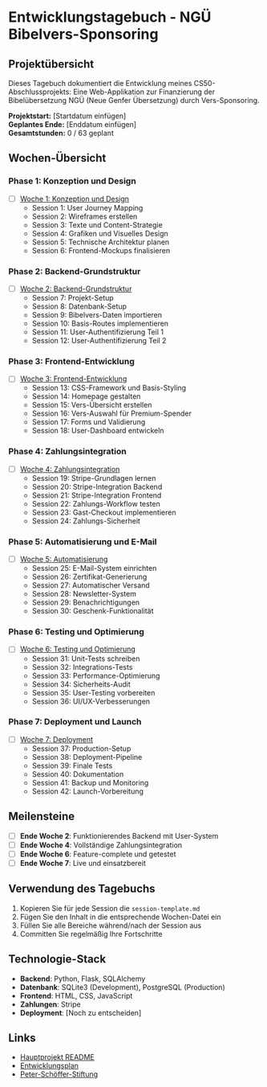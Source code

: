 # Entwicklungstagebuch - NGÜ Bibelvers-Sponsoring

## Projektübersicht
Dieses Tagebuch dokumentiert die Entwicklung meines CS50-Abschlussprojekts: Eine Web-Applikation zur Finanzierung der Bibelübersetzung NGÜ (Neue Genfer Übersetzung) durch Vers-Sponsoring.

**Projektstart:** [Startdatum einfügen]  
**Geplantes Ende:** [Enddatum einfügen]  
**Gesamtstunden:** 0 / 63 geplant

## Wochen-Übersicht

### Phase 1: Konzeption und Design
- [ ] [Woche 1: Konzeption und Design](./week-01-konzeption.md)
  - Session 1: User Journey Mapping
  - Session 2: Wireframes erstellen
  - Session 3: Texte und Content-Strategie
  - Session 4: Grafiken und Visuelles Design
  - Session 5: Technische Architektur planen
  - Session 6: Frontend-Mockups finalisieren

### Phase 2: Backend-Grundstruktur
- [ ] [Woche 2: Backend-Grundstruktur](./week-02-backend-grundstruktur.md)
  - Session 7: Projekt-Setup
  - Session 8: Datenbank-Setup
  - Session 9: Bibelvers-Daten importieren
  - Session 10: Basis-Routes implementieren
  - Session 11: User-Authentifizierung Teil 1
  - Session 12: User-Authentifizierung Teil 2

### Phase 3: Frontend-Entwicklung
- [ ] [Woche 3: Frontend-Entwicklung](./week-03-frontend-entwicklung.md)
  - Session 13: CSS-Framework und Basis-Styling
  - Session 14: Homepage gestalten
  - Session 15: Vers-Übersicht erstellen
  - Session 16: Vers-Auswahl für Premium-Spender
  - Session 17: Forms und Validierung
  - Session 18: User-Dashboard entwickeln

### Phase 4: Zahlungsintegration
- [ ] [Woche 4: Zahlungsintegration](./week-04-zahlungsintegration.md)
  - Session 19: Stripe-Grundlagen lernen
  - Session 20: Stripe-Integration Backend
  - Session 21: Stripe-Integration Frontend
  - Session 22: Zahlungs-Workflow testen
  - Session 23: Gast-Checkout implementieren
  - Session 24: Zahlungs-Sicherheit

### Phase 5: Automatisierung und E-Mail
- [ ] [Woche 5: Automatisierung](./week-05-automatisierung.md)
  - Session 25: E-Mail-System einrichten
  - Session 26: Zertifikat-Generierung
  - Session 27: Automatischer Versand
  - Session 28: Newsletter-System
  - Session 29: Benachrichtigungen
  - Session 30: Geschenk-Funktionalität

### Phase 6: Testing und Optimierung
- [ ] [Woche 6: Testing und Optimierung](./week-06-testing.md)
  - Session 31: Unit-Tests schreiben
  - Session 32: Integrations-Tests
  - Session 33: Performance-Optimierung
  - Session 34: Sicherheits-Audit
  - Session 35: User-Testing vorbereiten
  - Session 36: UI/UX-Verbesserungen

### Phase 7: Deployment und Launch
- [ ] [Woche 7: Deployment](./week-07-deployment.md)
  - Session 37: Production-Setup
  - Session 38: Deployment-Pipeline
  - Session 39: Finale Tests
  - Session 40: Dokumentation
  - Session 41: Backup und Monitoring
  - Session 42: Launch-Vorbereitung

## Meilensteine
- [ ] **Ende Woche 2**: Funktionierendes Backend mit User-System
- [ ] **Ende Woche 4**: Vollständige Zahlungsintegration
- [ ] **Ende Woche 6**: Feature-complete und getestet
- [ ] **Ende Woche 7**: Live und einsatzbereit

## Verwendung des Tagebuchs
1. Kopieren Sie für jede Session die `session-template.md`
2. Fügen Sie den Inhalt in die entsprechende Wochen-Datei ein
3. Füllen Sie alle Bereiche während/nach der Session aus
4. Committen Sie regelmäßig Ihre Fortschritte

## Technologie-Stack
- **Backend**: Python, Flask, SQLAlchemy
- **Datenbank**: SQLite3 (Development), PostgreSQL (Production)
- **Frontend**: HTML, CSS, JavaScript
- **Zahlungen**: Stripe
- **Deployment**: [Noch zu entscheiden]

## Links
- [Hauptprojekt README](../README.md)
- [Entwicklungsplan](../docs/development-plan.md)
- [Peter-Schöffer-Stiftung](https://schoeffer.org/projekte/)
